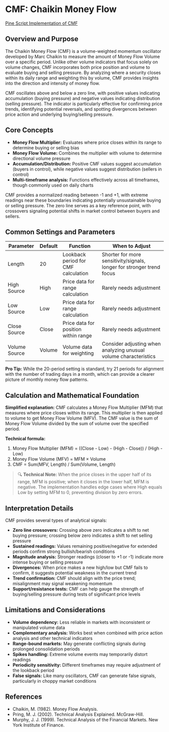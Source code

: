 # CMF: Chaikin Money Flow

[Pine Script Implementation of CMF](https://github.com/mihakralj/pinescript/blob/main/indicators/volume/cmf.pine)

## Overview and Purpose

The Chaikin Money Flow (CMF) is a volume-weighted momentum oscillator developed by Marc Chaikin to measure the amount of Money Flow Volume over a specific period. Unlike other volume indicators that focus solely on volume changes, CMF incorporates both price position and volume to evaluate buying and selling pressure. By analyzing where a security closes within its daily range and weighting this by volume, CMF provides insights into the direction and intensity of money flow.

CMF oscillates above and below a zero line, with positive values indicating accumulation (buying pressure) and negative values indicating distribution (selling pressure). The indicator is particularly effective for confirming price trends, identifying potential reversals, and spotting divergences between price action and underlying buying/selling pressure.

## Core Concepts

* **Money Flow Multiplier:** Evaluates where price closes within its range to determine buying or selling bias
* **Money Flow Volume:** Combines the multiplier with volume to determine directional volume pressure
* **Accumulation/Distribution:** Positive CMF values suggest accumulation (buyers in control), while negative values suggest distribution (sellers in control)
* **Multi-timeframe analysis:** Functions effectively across all timeframes, though commonly used on daily charts

CMF provides a normalized reading between -1 and +1, with extreme readings near these boundaries indicating potentially unsustainable buying or selling pressure. The zero line serves as a key reference point, with crossovers signaling potential shifts in market control between buyers and sellers.

## Common Settings and Parameters

| Parameter | Default | Function | When to Adjust |
|-----------|---------|----------|---------------|
| Length | 20 | Lookback period for CMF calculation | Shorter for more sensitivity/signals, longer for stronger trend focus |
| High Source | High | Price data for range calculation | Rarely needs adjustment |
| Low Source | Low | Price data for range calculation | Rarely needs adjustment |
| Close Source | Close | Price data for position within range | Rarely needs adjustment |
| Volume Source | Volume | Volume data for weighting | Consider adjusting when analyzing unusual volume characteristics |

**Pro Tip:** While the 20-period setting is standard, try 21 periods for alignment with the number of trading days in a month, which can provide a clearer picture of monthly money flow patterns.

## Calculation and Mathematical Foundation

**Simplified explanation:**
CMF calculates a Money Flow Multiplier (MFM) that measures where price closes within its range. This multiplier is then applied to volume to get Money Flow Volume (MFV). The CMF value is the sum of Money Flow Volume divided by the sum of volume over the specified period.

**Technical formula:**

1. Money Flow Multiplier (MFM) = ((Close - Low) - (High - Close)) / (High - Low)
2. Money Flow Volume (MFV) = MFM × Volume
3. CMF = Sum(MFV, Length) / Sum(Volume, Length)

> 🔍 **Technical Note:** When the price closes in the upper half of its range, MFM is positive; when it closes in the lower half, MFM is negative. The implementation handles edge cases where High equals Low by setting MFM to 0, preventing division by zero errors.

## Interpretation Details

CMF provides several types of analytical signals:

* **Zero line crossovers:** Crossing above zero indicates a shift to net buying pressure; crossing below zero indicates a shift to net selling pressure
* **Sustained readings:** Values remaining positive/negative for extended periods confirm strong bullish/bearish conditions
* **Magnitude analysis:** Stronger readings (closer to +1 or -1) indicate more intense buying or selling pressure
* **Divergences:** When price makes a new high/low but CMF fails to confirm, it suggests potential weakness in the current trend
* **Trend confirmation:** CMF should align with the price trend; misalignment may signal weakening momentum
* **Support/resistance tests:** CMF can help gauge the strength of buying/selling pressure during tests of significant price levels

## Limitations and Considerations

* **Volume dependency:** Less reliable in markets with inconsistent or manipulated volume data
* **Complementary analysis:** Works best when combined with price action analysis and other technical indicators
* **Range-bound markets:** May generate conflicting signals during prolonged consolidation periods
* **Spikes handling:** Extreme volume events may temporarily distort readings
* **Periodicity sensitivity:** Different timeframes may require adjustment of the lookback period
* **False signals:** Like many oscillators, CMF can generate false signals, particularly in choppy market conditions

## References

* Chaikin, M. (1982). Money Flow Analysis.
* Pring, M. J. (2002). Technical Analysis Explained. McGraw-Hill.
* Murphy, J. J. (1999). Technical Analysis of the Financial Markets. New York Institute of Finance.
